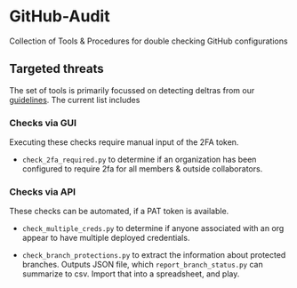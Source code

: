 # GitHub-Audit
Collection of Tools &amp; Procedures for double checking GitHub configurations

## Targeted threats

The set of tools is primarily focussed on detecting deltras from our
[guidelines](checklist.md). The current list includes


### Checks via GUI

Executing these checks require manual input of the 2FA token.

- ``check_2fa_required.py`` to determine if an organization has been
  configured to require 2fa for all members & outside collaborators.


### Checks via API

These checks can be automated, if a PAT token is available.

- ``check_multiple_creds.py`` to determine if anyone associated with an
  org appear to have multiple deployed credentials.

- ``check_branch_protections.py`` to extract the information about
  protected branches. Outputs JSON file, which
  ``report_branch_status.py`` can summarize to csv. Import that into a
  spreadsheet, and play.
